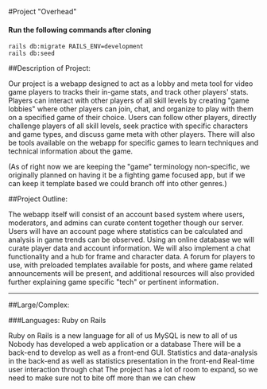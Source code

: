 #Project "Overhead"

#### Run the following commands after cloning

`rails db:migrate RAILS_ENV=development`  
`rails db:seed`

##Description of Project:

Our project is a webapp designed to act as a lobby and meta tool for video game players to tracks their in-game stats, and track other players' stats. Players can interact with other players of all skill levels by creating "game lobbies" where other players can join, chat, and organize to play with them on a specified game of their choice. Users can follow other players, directly challenge players of all skill levels, seek practice with specific characters and game types, and discuss game meta with other players. There will also be tools available on the webapp for specific games to learn techniques and technical information about the game.

(As of right now we are keeping the "game" terminology non-specific, we originally planned on having it be a fighting game focused app, but if we can keep it template based we could branch off into other genres.)

##Project Outline:

The webapp itself will consist of an account based system where users, moderators, and admins can curate content together though our server. Users will have an account page where statistics can be calculated and analysis in game trends can be observed. Using an online database we will curate player data and account information. We will also implement a chat functionality and a hub for frame and character data. A forum for players to use, with preloaded templates available for posts, and where game related announcements will be present, and additional resources will also provided further explaining game specific "tech" or pertinent information.

---

##Large/Complex:

###Languages: Ruby on Rails

Ruby on Rails is a new language for all of us
MySQL is new to all of us
Nobody has developed a web application or a database
There will be a back-end to develop as well as a front-end GUI.
Statistics and data-analysis in the back-end as well as statistics presentation in the front-end
Real-time user interaction through chat
The project has a lot of room to expand, so we need to make sure not to bite off more than we can chew
